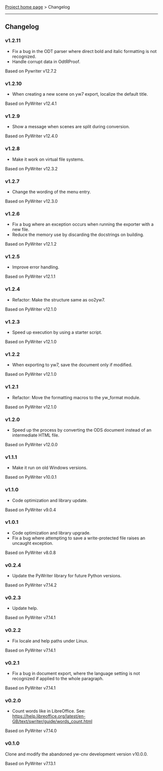 [Project home page](index) > Changelog

------------------------------------------------------------------------

## Changelog

### v1.2.11

- Fix a bug in the ODT parser where direct bold and italic formatting is
not recognized.
- Handle corrupt data in OdtRProof.

Based on Pywriter v12.7.2

### v1.2.10

- When creating a new scene on yw7 export, localize the default title.

Based on PyWriter v12.4.1

### v1.2.9

- Show a message when scenes are split during conversion.

Based on PyWriter v12.4.0

### v1.2.8

- Make it work on virtual file systems.

Based on PyWriter v12.3.2

### v1.2.7

- Change the wording of the menu entry.

Based on PyWriter v12.3.0

### v1.2.6

- Fix a bug where an exception occurs when running the exporter with a new file.
- Reduce the memory use by discarding the docstrings on building.

Based on PyWriter v12.1.2

### v1.2.5

- Improve error handling.

Based on PyWriter v12.1.1

### v1.2.4

- Refactor: Make the structure same as oo2yw7.

Based on PyWriter v12.1.0

### v1.2.3

- Speed up execution by using a starter script.

Based on PyWriter v12.1.0

### v1.2.2

- When exporting to yw7, save the document only if modified.

Based on PyWriter v12.1.0

### v1.2.1

- Refactor: Move the formatting macros to the yw_format module.

Based on PyWriter v12.1.0

### v1.2.0

- Speed up the process by converting the ODS document instead of an intermediate HTML file. 

Based on PyWriter v12.0.0

### v1.1.1

- Make it run on old Windows versions. 

Based on PyWriter v10.0.1

### v1.1.0

- Code optimization and library update. 

Based on PyWriter v9.0.4

### v1.0.1

- Code optimization and library upgrade. 
- Fix a bug where attempting to save a write-protected file raises an uncaught exception.

Based on PyWriter v8.0.8

### v0.2.4

- Update the PyWriter library for future Python versions.

Based on PyWriter v7.14.2

### v0.2.3

- Update help.

Based on PyWriter v7.14.1

### v0.2.2

- Fix locale and help paths under Linux.

Based on PyWriter v7.14.1

### v0.2.1

- Fix a bug in document export, where the language setting is not recognized if applied to the whole paragraph. 

Based on PyWriter v7.14.1

### v0.2.0

- Count words like in LibreOffice. See:
https://help.libreoffice.org/latest/en-GB/text/swriter/guide/words_count.html

Based on PyWriter v7.14.0

### v0.1.0

 Clone and modify the abandoned yw-cnv development version v10.0.0.
 
 Based on PyWriter v7.13.1
 